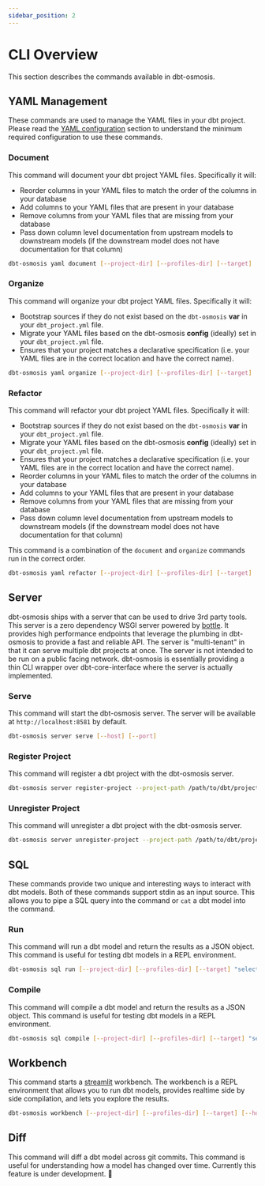 ```yaml
---
sidebar_position: 2
---
```


# CLI Overview

This section describes the commands available in dbt-osmosis.

## YAML Management

These commands are used to manage the YAML files in your dbt project. Please read the [YAML configuration](/docs/tutorial-yaml/configuration) section to understand the minimum required configuration to use these commands.

### Document

This command will document your dbt project YAML files. Specifically it will:

- Reorder columns in your YAML files to match the order of the columns in your database
- Add columns to your YAML files that are present in your database
- Remove columns from your YAML files that are missing from your database
- Pass down column level documentation from upstream models to downstream models (if the downstream model does not have documentation for that column)

```bash
dbt-osmosis yaml document [--project-dir] [--profiles-dir] [--target]
```

### Organize

This command will organize your dbt project YAML files. Specifically it will:

- Bootstrap sources if they do not exist based on the `dbt-osmosis` **var** in your `dbt_project.yml` file.
- Migrate your YAML files based on the dbt-osmosis **config** (ideally) set in your `dbt_project.yml` file.
- Ensures that your project matches a declarative specification (i.e. your YAML files are in the correct location and have the correct name).

```bash
dbt-osmosis yaml organize [--project-dir] [--profiles-dir] [--target]
```

### Refactor

This command will refactor your dbt project YAML files. Specifically it will:

- Bootstrap sources if they do not exist based on the `dbt-osmosis` **var** in your `dbt_project.yml` file.
- Migrate your YAML files based on the dbt-osmosis **config** (ideally) set in your `dbt_project.yml` file.
- Ensures that your project matches a declarative specification (i.e. your YAML files are in the correct location and have the correct name).
- Reorder columns in your YAML files to match the order of the columns in your database
- Add columns to your YAML files that are present in your database
- Remove columns from your YAML files that are missing from your database
- Pass down column level documentation from upstream models to downstream models (if the downstream model does not have documentation for that column)

This command is a combination of the `document` and `organize` commands run in the correct order.

```bash
dbt-osmosis yaml refactor [--project-dir] [--profiles-dir] [--target]
```

## Server

dbt-osmosis ships with a server that can be used to drive 3rd party tools. This server is a zero dependency WSGI server powered by [bottle](https://bottlepy.org/docs/dev/). It provides high performance endpoints that leverage the plumbing in dbt-osmosis to provide a fast and reliable API. The server is "multi-tenant" in that it can serve multiple dbt projects at once. The server is not intended to be run on a public facing network. dbt-osmosis is essentially providing a thin CLI wrapper over dbt-core-interface where the server is actually implemented.

### Serve

This command will start the dbt-osmosis server. The server will be available at `http://localhost:8581` by default.

```bash
dbt-osmosis server serve [--host] [--port]
```

### Register Project

This command will register a dbt project with the dbt-osmosis server. 

```bash
dbt-osmosis server register-project --project-path /path/to/dbt/project
```

### Unregister Project

This command will unregister a dbt project with the dbt-osmosis server. 

```bash
dbt-osmosis server unregister-project --project-path /path/to/dbt/project
```

## SQL

These commands provide two unique and interesting ways to interact with dbt models. Both of these commands support stdin as an input source. This allows you to pipe a SQL query into the command or `cat` a dbt model into the command.

### Run

This command will run a dbt model and return the results as a JSON object. This command is useful for testing dbt models in a REPL environment.

```bash
dbt-osmosis sql run [--project-dir] [--profiles-dir] [--target] "select * from {{ ref('my_model') }}"
```

### Compile

This command will compile a dbt model and return the results as a JSON object. This command is useful for testing dbt models in a REPL environment.

```bash
dbt-osmosis sql compile [--project-dir] [--profiles-dir] [--target] "select * from {{ ref('my_model') }}"
```

## Workbench

This command starts a [streamlit](https://streamlit.io/) workbench. The workbench is a REPL environment that allows you to run dbt models, provides realtime side by side compilation, and lets you explore the results. 

```bash
dbt-osmosis workbench [--project-dir] [--profiles-dir] [--target] [--host] [--port]
```

## Diff

This command will diff a dbt model across git commits. This command is useful for understanding how a model has changed over time. Currently this feature is under development. 🚧
